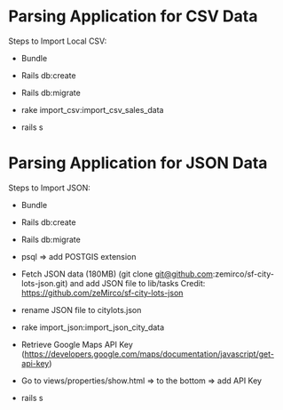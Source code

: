 # Parsing Application for CSV Data

Steps to Import Local CSV:

* Bundle

* Rails db:create

* Rails db:migrate

* rake import_csv:import_csv_sales_data

* rails s

# Parsing Application for JSON Data

Steps to Import JSON:

* Bundle

* Rails db:create

* Rails db:migrate

* psql => add POSTGIS extension

* Fetch JSON data (180MB) (git clone git@github.com:zemirco/sf-city-lots-json.git) and add JSON file to lib/tasks Credit: https://github.com/zeMirco/sf-city-lots-json

* rename JSON file to citylots.json

* rake import_json:import_json_city_data

* Retrieve Google Maps API Key (https://developers.google.com/maps/documentation/javascript/get-api-key)

* Go to views/properties/show.html => to the bottom => add API Key
<script async
src="https://maps.googleapis.com/maps/api/js?key=YOURAPIKEY&callback=initMap">
</script>

* rails s

